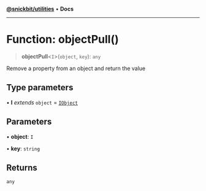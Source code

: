 [**@snickbit/utilities**](../README.md) • **Docs**

***

# Function: objectPull()

> **objectPull**\<`I`\>(`object`, `key`): `any`

Remove a property from an object and return the value

## Type parameters

• **I** *extends* `object` = [`IObject`](../type-aliases/IObject.md)

## Parameters

• **object**: `I`

• **key**: `string`

## Returns

`any`
